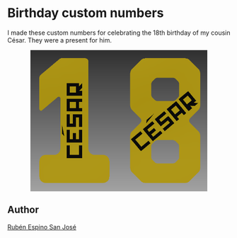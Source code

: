 # Birthday custom numbers

I made these custom numbers for celebrating the 18th birthday of my cousin César. They were a present for him.

<p align="center">
<img src="images/Birthday numbers.png" width="400" align = "center">
</p>

## Author
[Rubén Espino San José](https://github.com/Resaj)

